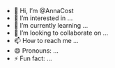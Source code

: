 - 👋 Hi, I’m @AnnaCost
- 👀 I’m interested in ...
- 🌱 I’m currently learning ...
- 💞️ I’m looking to collaborate on ...
- 📫 How to reach me ...
- 😄 Pronouns: ...
- ⚡ Fun fact: ...

<!---
AnnaCost/AnnaCost is a ✨ special ✨ repository because its `README.md` (this file) appears on your GitHub profile.
You can click the Preview link to take a look at your changes.
--->
